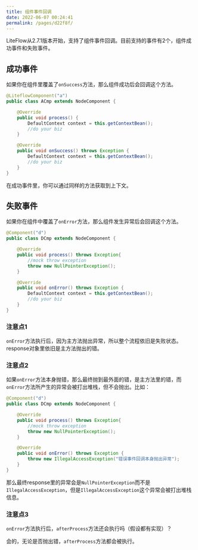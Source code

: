 ```yaml
---
title: 组件事件回调
date: 2022-06-07 00:24:41
permalink: /pages/d22f8f/
---
```


LiteFlow从2.7.1版本开始，支持了组件事件回调。目前支持的事件有2个，组件成功事件和失败事件。

## 成功事件

如果你在组件里覆盖了`onSuccess`方法，那么组件成功后会回调这个方法。

```java
@LiteflowComponent("a")
public class ACmp extends NodeComponent {

	@Override
	public void process() {
		DefaultContext context = this.getContextBean();
		//do your biz
	}

	@Override
	public void onSuccess() throws Exception {
		DefaultContext context = this.getContextBean();
		//do your biz
	}
}
```

在成功事件里，你可以通过同样的方法获取到上下文。

## 失败事件

如果你在组件中覆盖了`onError`方法，那么组件发生异常后会回调这个方法。

```java
@Component("d")
public class DCmp extends NodeComponent {

	@Override
	public void process() throws Exception{
		//mock throw exception
		throw new NullPointerException();
	}

	@Override
	public void onError() throws Exception {
		DefaultContext context = this.getContextBean();
		//do your biz
	}
}
```

### 注意点1

`onError`方法执行后，因为主方法抛出异常，所以整个流程依旧是失败状态。response对象里依旧是主方法抛出的错。

### 注意点2

如果`onError`方法本身抛错，那么最终抛到最外面的错，是主方法里的错，而`onError`方法所产生的异常会被打出堆栈，但不会抛出。比如：

```java
@Component("d")
public class DCmp extends NodeComponent {

	@Override
	public void process() throws Exception{
		//mock throw exception
		throw new NullPointerException();
	}

	@Override
	public void onError() throws Exception {
		throw new IllegalAccessException("错误事件回调本身抛出异常");
	}
}
```

那么最终response里的异常会是`NullPointerException`而不是`IllegalAccessException`，但是`IllegalAccessException`这个异常会被打出堆栈信息。

### 注意点3

`onError`方法执行后，`afterProcess`方法还会执行吗（假设都有实现）？

会的，无论是否抛出错，`afterProcess`方法都会被执行。

